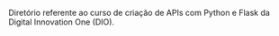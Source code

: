 Diretório referente ao curso de criação de APIs com Python e Flask da Digital Innovation One (DIO).

